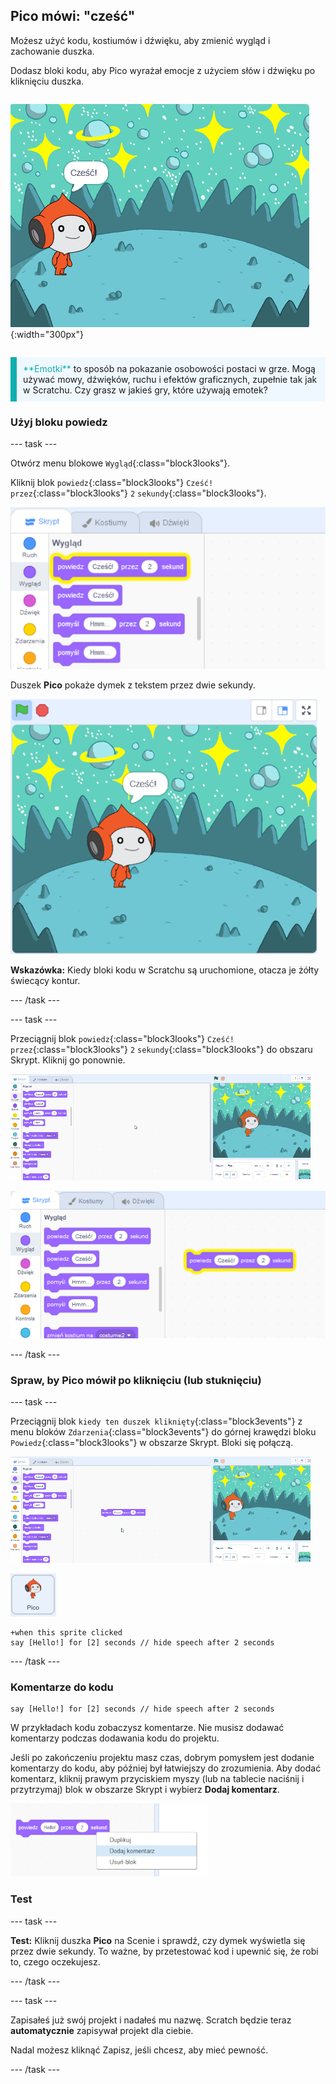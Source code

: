 ## Pico mówi: "cześć"

<div style="display: flex; flex-wrap: wrap">
<div style="flex-basis: 200px; flex-grow: 1; margin-right: 15px;">
Możesz użyć kodu, kostiumów i dźwięku, aby zmienić wygląd i zachowanie duszka. 
  
Dodasz bloki kodu, aby Pico wyrażał emocje z użyciem słów i dźwięku po kliknięciu duszka.
</div>
<div>

![Duszek Pico mówiący „Cześć!”](images/pico-step2.png){:width="300px"}

</div>
</div>

<p style="border-left: solid; border-width:10px; border-color: #0faeb0; background-color: aliceblue; padding: 10px;">
<span style="color: #0faeb0">**Emotki**</span> to sposób na pokazanie osobowości postaci w grze. Mogą używać mowy, dźwięków, ruchu i efektów graficznych, zupełnie tak jak w Scratchu. Czy grasz w jakieś gry, które używają emotek?
</p>

### Użyj bloku powiedz

--- task ---

Otwórz menu blokowe `Wygląd`{:class="block3looks"}.

Kliknij blok `powiedz`{:class="block3looks"} `Cześć!` `przez`{:class="block3looks"} `2` `sekundy`{:class="block3looks"}.

![„Powiedz Cześć! przez 2 sekundy blok otoczony jest świecącą żółtą obwódką.](images/pico-say-hello-blocks-menu.png)

Duszek **Pico** pokaże dymek z tekstem przez dwie sekundy.

![Duszek Pico z tekstem "Cześć!" w dymku.](images/pico-say-hello-stage.png)

**Wskazówka:** Kiedy bloki kodu w Scratchu są uruchomione, otacza je żółty świecący kontur.

--- /task ---

--- task ---

Przeciągnij blok `powiedz`{:class="block3looks"} `Cześć!` `przez`{:class="block3looks"} `2` `sekundy`{:class="block3looks"} do obszaru Skrypt. Kliknij go ponownie.

![Przeciąganie bloku "powiedz" to obszaru Skrypt i kliknięcie by go uruchomić.](images/pico-drag-say.gif)

![Blok "powiedz" został przeciągnięty do obszaru Skrypt. Blok kodu jest otoczony świecącym żółtym konturem.](images/pico-drag-say.png)

--- /task ---

### Spraw, by Pico mówił po kliknięciu (lub stuknięciu)

--- task ---

Przeciągnij blok `kiedy ten duszek kliknięty`{:class="block3events"} z menu bloków `Zdarzenia`{:class="block3events"} do górnej krawędzi bloku `Powiedz`{:class="block3looks"} w obszarze Skrypt. Bloki się połączą.

![Bloki kodu łączą się, animacja. Kiedy Pico zostanie kliknięty, mówi "Cześć!" przez dwie sekundy.](images/pico-snap-together.gif)

![Duszek Pico.](images/pico-sprite.png)

```blocks3
+when this sprite clicked
say [Hello!] for [2] seconds // hide speech after 2 seconds
```

--- /task ---

### Komentarze do kodu

```blocks3
say [Hello!] for [2] seconds // hide speech after 2 seconds
```
W przykładach kodu zobaczysz komentarze. Nie musisz dodawać komentarzy podczas dodawania kodu do projektu.

Jeśli po zakończeniu projektu masz czas, dobrym pomysłem jest dodanie komentarzy do kodu, aby później był łatwiejszy do zrozumienia. Aby dodać komentarz, kliknij prawym przyciskiem myszy (lub na tablecie naciśnij i przytrzymaj) blok w obszarze Skrypt i wybierz **Dodaj komentarz**.

![Wyskakujące menu, które pojawia się po kliknięciu bloku prawym przyciskiem myszy. Wybrano opcję „Dodaj komentarz”.](images/add-comment.png)

### Test

--- task ---

**Test:** Kliknij duszka **Pico** na Scenie i sprawdź, czy dymek wyświetla się przez dwie sekundy. To ważne, by przetestować kod i upewnić się, że robi to, czego oczekujesz.

--- /task ---

--- task ---

Zapisałeś już swój projekt i nadałeś mu nazwę. Scratch będzie teraz **automatycznie** zapisywał projekt dla ciebie.

Nadal możesz kliknąć Zapisz, jeśli chcesz, aby mieć pewność.

--- /task ---
